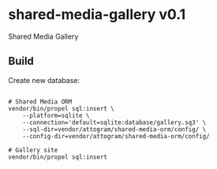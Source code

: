 # shared-media-gallery v0.1

Shared Media Gallery

## Build

Create new database:
~~~

# Shared Media ORM
vendor/bin/propel sql:insert \
    --platform=sqlite \
    --connection='default=sqlite:database/gallery.sq3' \
    --sql-dir=vendor/attogram/shared-media-orm/config/ \
    --config-dir=vendor/attogram/shared-media-orm/config/
	
# Gallery site
vendor/bin/propel sql:insert

~~~
